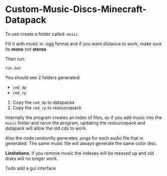 # Custom-Music-Discs-Minecraft-Datapack

To use create a folder called: `music`

Fill it with music in .ogg format and if you want distance to work, make sure its **mono** not **stereo**

Then run:

```
run.bat
```

You should see 2 folders generated:
- `cmd_dp`
- `cmd_rp`

1. Copy the `cmd_dp` to datapacks
1. Copy the `cmd_rp` to resourcepack


Internally the program creates an index of files, so if you add music into the `music` folder and rerun the program, updating the resourcepack and datapack will allow the old cds to work.

Also the code randomlly generates .pngs for each audio file that is generated. The same music file will always generate the same color disc.

**Limitations**, if you remove music the indexes will be messed up and old disks will no longer work.

Todo add a gui interface